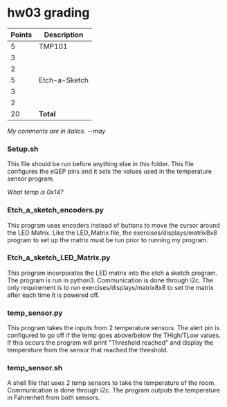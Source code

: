 # hw03 grading

| Points      | Description |
| ----------- | ----------- |
|  5 | TMP101 
|  3 |   | setup.sh
|  2 |   | Documentation | *Well done*
|  5 | Etch-a-Sketch
|  3 |   | setup.sh
|  2 |   | Documentation
| 20 | **Total**

*My comments are in italics. --may*

### Setup.sh
This file should be run before anything else in this folder. This file configures the eQEP pins and it sets the values used in the temperature sensor program.

*What temp is 0x14?*

### Etch_a_sketch_encoders.py
This program uses encoders instead of buttons to move the cursor around the LED Matrix. Like the LED_Matrix file, the exercises/displays/matrix8x8 program to set up the matrix must be run prior to running my program. 

### Etch_a_sketch_LED_Matrix.py
This program incorporates the LED matrix into the etch a sketch program. The program is run in python3. Communication is done through i2c. The only requirement is to run exercises/displays/matrix8x8 to set the matrix after each time it is powered off. 

### temp_sensor.py
This program takes the inputs from 2 temperature sensors. The alert pin is configured to go off if the temp goes above/below the THigh/TLow values. If this occurs the program will print "Threshold reached" and display the temperature from the sensor that reached the threshold.

### temp_sensor.sh
A shell file that uses 2 temp sensors to take the temperature of the room. Communication is done through i2c. The program outputs the temperature in Fahrenheit from both sensors.
